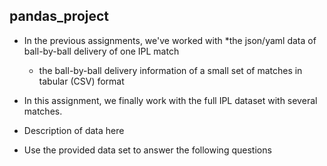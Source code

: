 ## pandas_project

* In the previous assignments, we've worked with
    *the json/yaml data of ball-by-ball delivery of one IPL match
    * the ball-by-ball delivery information of a small set of matches in tabular (CSV) format

* In this assignment, we finally work with the full IPL dataset with several matches.
* Description of data here
* Use the provided data set to answer the following questions